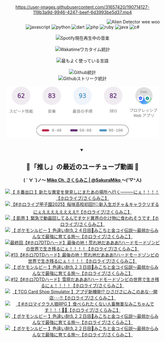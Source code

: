 <!-- START: HERO IMAGE GIF ////////// ////////// ////////// -->
<!-- <img src="@/../assets/img/gaming/ghost-of-tsushima.gif" width="100%"  alt="nellyXinwei's Hero Gif Image"/> -->
<!-- END: HERO IMAGE GIF ////////// ////////// ////////// -->

<div align="center" >  
  
<!-- START:ワンピース 第1015話「ルフィはRED ROCを使う」 -->
<https://user-images.githubusercontent.com/31657420/190714127-119b3a9d-9946-4247-beef-6d3993be5d37.mp4>
<!-- END:ワンピース 第1015話「ルフィはRED ROCを使う」 -->

<!-- START:VISITOR COUNTER -->
<div width="100%" align="right">
<img src="https://komarev.com/ghpvc/?username=nellyXinwei&label=🛸&color=grey&style=for-the-badge&labelcolor=ffffff" alt="Alien Detector wee woo"/>
</div>
<!-- END:VISITOR COUNTER -->

<!-- START: PROGRAMMING LANGUAGES -->
<!-- 色彩 Color Scheme:
#961E3A, #8A0D42, #5A0640, #4F265E, #2B355A, #3E759B, #CC4246,
#BB2649, #AD1052, #700750, #633075, #364270, #4E92C2, #FF5357
Sauce: https://www.webcreatorbox.com/inspiration/pantone-2023
-->

<img src="https://img.shields.io/badge/javascript%20-%23BB2649.svg?&style=for-the-badge&logo=javascript&logoColor=white&labelColor=961E3A" alt="javascript"/>
<img src="https://img.shields.io/badge/python%20-%23AD1052.svg?&style=for-the-badge&logo=python&logoColor=white&labelColor=8A0D42" alt="python" />
<img src="https://img.shields.io/badge/dart%20-%23700750.svg?&style=for-the-badge&logo=dart&logoColor=white&labelColor=5A0640" alt="dart"/>
<img src="https://img.shields.io/badge/php%20-%23633075.svg?&style=for-the-badge&logo=php&logoColor=white&labelColor=4F265E" alt="php"/>
<img src="https://img.shields.io/badge/ruby%20-%23364270.svg?&style=for-the-badge&logo=ruby&logoColor=white&labelColor=2B355A" alt="ruby"/>
<img src="https://img.shields.io/badge/java%20-%234E92C2.svg?&style=for-the-badge&logo=openjdk&logoColor=white&labelColor=3E759B" alt="java"/>
<img src="https://img.shields.io/badge/c%23-%23FF5357.svg?style=for-the-badge&logo=c-sharp&logoColor=white&labelColor=CC4246" alt="c#"/>  
<!-- END: PROGRAMMING LANGUAGES -->

<br>
<br>

<!-- START: MUSIC STATUS -->
  <!-- <a href="https://newojima-gsrs-20220114.vercel.app/api/now-playing?open">
    <img src="https://newojima-gsrs-20220114.vercel.app/api/now-playing" alt="Spotify現在再生中の音楽">
  </a> -->
  <img src="https://newojima-grss-20230114.vercel.app/api/spotify?border_color=transparent" alt="Spotify現在再生中の音楽" width="280px">
<!-- END: MUSIC STATUS -->

<br>
<br>

<!-- START: GITHUB STATUS -->
<!-- 色彩 Color Scheme:  #BB2649, #AD1052, #700750, #633075 -->
<img align="center" src="https://newojima-grs-20230109.vercel.app/api/wakatime?username=newojima&layout=compact&langs_count=10&locale=ja&hide_title=false&title_color=fff&hide_border=true&text_color=fff&bg_color=BB2649,BB2649,633075,633075&hide=other,css,html,bash,xml,git%20config,makefile,properties,yaml,markdown,text,json,jsx" alt="Wakatimeワカタイム統計" width="500px"/>

<br>
<br>

<!-- 色彩 Color Scheme:  #633075, #364270, #4E92C2 -->
  <img align="center" src="https://newojima-grs-20230109.vercel.app/api/top-langs?username=newojima&layout=compact&text_color=fff&icon_color=fff&hide_border=true&&locale=ja&hide_title=false&title_color=fff&include_all_commits=true&card_width=445&langs_count=11&hide=c%23,powershell,shaderlab,hlsl,makefile,jupyter%20notebook,python,html,css,shell,batchfile,less,liquid,hack,scss&bg_color=4F265E,633075,4E92C2" alt="最もよく使っている言語" width="500px"/>

<br>
<br>

<!-- 色彩 Color Scheme:  #4E92C2, #FF5357 -->
  <img align="center" src="https://newojima-grs-20230109.vercel.app/api?username=newojima&rank_icon=github&show_icons=true&&locale=ja&title_color=fff&text_color=fff&icon_color=fff&hide_border=true&hide_title=false&count_private=true&include_all_commits=true&card_width=495&disable_animations=true&bg_color=4E92C2,4E92C2,FF5357" alt="Github統計" width="500px"/>

<br>

<img align="center" src="https://streak-stats.demolab.com?user=newojima&theme=dark&hide_border=true&locale=ja&ring=BB2649&stroke=222222&background=151515&sideLabels=BB2649&currStreakLabel=ffffff&border=BB2649&fire=FF5357&currStreakNum=ffffff&sideNums=FF5357&dates=ffffff" alt="Githubストリーク統計" width="500px"/>

<br>
<br>

  <img align="center" width="500px" src="@/../assets/img/page-insights.svg" alt="Githubページの洞察"/>
  
</div>
<!-- END: GITHUB STATUS -->

<br>
<br>

<div align="center">
<details open>
  <summary>

  </summary>

  <h2 align="center">🌸「推し」の最近のユーチューブ動画 🌸</h2>
  <h4>
  ( ´ ∀ `)ノ～ 
  <a href="https://www.youtube.com/@SakuraMiko">Miko Ch. さくらみこ | @SakuraMiko
  </a>
   ～('▽^人)
  </h4>

  <!-- BEGIN YOUTUBE-CARDS -->
<a href="https://www.youtube.com/watch?v=o8IIOfjLMCA"><img src="https://ytcards.demolab.com/?id=o8IIOfjLMCA&title=%E3%80%90+%EF%BC%98%E7%95%AA%E5%87%BA%E5%8F%A3+%E3%80%91%E6%96%B0%E3%81%9F%E3%81%AA%E7%95%B0%E5%A4%89%E3%82%92%E7%99%BA%E8%A6%8B%E3%81%97%E3%81%AB%E3%81%BE%E3%81%9F%E3%81%82%E3%81%AE%E5%A0%B4%E6%89%80%E3%81%B8%E8%A1%8C%E3%81%8F%E2%80%95%E2%80%95%E2%80%95%E3%81%AB%E3%81%87%EF%BC%81%EF%BC%81%EF%BC%81%EF%BC%81%E3%80%90%E3%83%9B%E3%83%AD%E3%83%A9%E3%82%A4%E3%83%96%2F%E3%81%95%E3%81%8F%E3%82%89%E3%81%BF%E3%81%93%E3%80%91&lang=ja&timestamp=1757258251&background_color=%230d1117&title_color=%23ffffff&stats_color=%23dedede&max_title_lines=1&width=187&border_radius=5&duration=7359" alt="【 ８番出口 】新たな異変を発見しにまたあの場所へ行く―――にぇ！！！！【ホロライブ/さくらみこ】" title="【 ８番出口 】新たな異変を発見しにまたあの場所へ行く―――にぇ！！！！【ホロライブ/さくらみこ】"></a>
<a href="https://www.youtube.com/watch?v=G53_uAkL_-Q"><img src="https://ytcards.demolab.com/?id=G53_uAkL_-Q&title=%E3%80%90%23%E3%83%9B%E3%83%AD%E3%83%A9%E3%82%A4%E3%83%96%E7%94%B2%E5%AD%90%E5%9C%922025%E3%80%91%E6%A1%9C%E5%92%B2%E9%AB%98%E6%A0%A1%E5%88%9D%E5%9B%9E%E2%80%BC%E2%9A%BE%E6%96%B0%E5%85%A5%E7%94%9F%E3%82%AC%E3%83%81%E3%83%A3%EF%BC%86%E3%82%AD%E3%83%A3%E3%83%A9%E3%82%AF%E3%83%AA%E3%81%99%E3%82%8B%E3%81%AB%E3%81%87%E3%81%88%E3%81%88%E3%81%88%E3%81%88%E3%81%88%E3%81%88%E3%81%88%E3%81%88%E2%80%BC%E3%80%90%E3%83%9B%E3%83%AD%E3%83%A9%E3%82%A4%E3%83%96%2F%E3%81%95%E3%81%8F%E3%82%89%E3%81%BF%E3%81%93%E3%80%91&lang=ja&timestamp=1757004720&background_color=%230d1117&title_color=%23ffffff&stats_color=%23dedede&max_title_lines=1&width=187&border_radius=5&duration=19774" alt="【#ホロライブ甲子園2025】桜咲高校初回‼⚾新入生ガチャ＆キャラクリするにぇええええええええ‼【ホロライブ/さくらみこ】" title="【#ホロライブ甲子園2025】桜咲高校初回‼⚾新入生ガチャ＆キャラクリするにぇええええええええ‼【ホロライブ/さくらみこ】"></a>
<a href="https://www.youtube.com/watch?v=0fmu1C8o4sc"><img src="https://ytcards.demolab.com/?id=0fmu1C8o4sc&title=%E3%80%90+%E9%A3%A2%E7%95%8C+%E3%80%91%E7%B7%8A%E6%80%A5%E3%81%A7%E5%8B%95%E7%94%BB%E5%9B%9E%E3%81%97%E3%81%A6%E3%82%8B%E3%82%93%E3%81%A7%E3%81%99%E3%82%B1%E3%83%89%E7%95%B0%E7%95%8C%E3%81%AE%E5%8C%96%E3%81%91%E7%89%A9%E3%81%AB%E9%A3%9F%E3%82%8F%E3%82%8C%E3%81%9D%E3%81%86%E3%81%A7%E3%81%99%E3%80%90%E3%83%9B%E3%83%AD%E3%83%A9%E3%82%A4%E3%83%96%2F%E3%81%95%E3%81%8F%E3%82%89%E3%81%BF%E3%81%93%E3%80%91&lang=ja&timestamp=1756822069&background_color=%230d1117&title_color=%23ffffff&stats_color=%23dedede&max_title_lines=1&width=187&border_radius=5&duration=6507" alt="【 飢界 】緊急で動画回してるんですケド異界の化け物に食われそうです【ホロライブ/さくらみこ】" title="【 飢界 】緊急で動画回してるんですケド異界の化け物に食われそうです【ホロライブ/さくらみこ】"></a>
<a href="https://www.youtube.com/watch?v=vL-I6HLel4Q"><img src="https://ytcards.demolab.com/?id=vL-I6HLel4Q&title=%E3%80%90+%E3%83%9D%E3%82%B1%E3%83%A2%E3%83%B3%E3%83%AB%E3%83%93%E3%83%BC+%E3%80%91%E8%89%B2%E9%81%95%E3%81%84%E8%80%90%E4%B9%85%EF%BC%92%EF%BC%94%E6%97%A5%E7%9B%AE%F0%9F%8E%A3%E3%81%BF%E3%81%93%E3%81%A1%E3%81%A8%E9%87%91%E3%82%B3%E3%82%A4%E4%BC%9D%E8%AA%AC%EF%BD%9E%E6%9C%80%E5%BC%B1%E3%81%8B%E3%82%89%E3%81%BF%E3%82%93%E3%81%AA%E3%81%A7%E6%9C%80%E5%BC%B7%E3%81%AB%E8%82%B2%E3%81%A6%E3%82%8B%E6%97%85%EF%BD%9E%E3%80%90%E3%83%9B%E3%83%AD%E3%83%A9%E3%82%A4%E3%83%96%2F%E3%81%95%E3%81%8F%E3%82%89%E3%81%BF%E3%81%93%E3%80%91&lang=ja&timestamp=1756658502&background_color=%230d1117&title_color=%23ffffff&stats_color=%23dedede&max_title_lines=1&width=187&border_radius=5&duration=12435" alt="【 ポケモンルビー 】色違い耐久２４日目🎣みこちと金コイ伝説～最弱からみんなで最強に育てる旅～【ホロライブ/さくらみこ】" title="【 ポケモンルビー 】色違い耐久２４日目🎣みこちと金コイ伝説～最弱からみんなで最強に育てる旅～【ホロライブ/さくらみこ】"></a>
<a href="https://www.youtube.com/watch?v=6y_pKqg6IxI"><img src="https://ytcards.demolab.com/?id=6y_pKqg6IxI&title=%E6%9C%80%E7%B5%82%E5%9B%9E%E3%80%90%23%E3%83%9B%E3%83%AD7DTD%E3%83%8F%E3%83%BC%E3%83%89%E3%80%91%E6%9C%80%E5%BE%8C%E3%81%AE%E5%9C%B0%EF%BC%81%E8%8D%92%E3%82%8C%E5%9C%B0%E3%81%A0%E3%81%82%E3%81%82%E3%81%82%E2%80%BC%E3%83%8F%E3%83%BC%E3%83%89%E3%83%A2%E3%83%BC%E3%83%89%E3%82%BE%E3%83%B3%E3%83%93%E3%81%AE%E4%B8%96%E7%95%8C%E3%81%A7%E7%94%9F%E3%81%8D%E6%AE%8B%E3%82%8B%E3%81%AB%E3%81%87%EF%BC%81%EF%BC%81%EF%BC%81%EF%BC%81%E3%80%90%E3%83%9B%E3%83%AD%E3%83%A9%E3%82%A4%E3%83%96%2F%E3%81%95%E3%81%8F%E3%82%89%E3%81%BF%E3%81%93%E3%80%91&lang=ja&timestamp=1756572560&background_color=%230d1117&title_color=%23ffffff&stats_color=%23dedede&max_title_lines=1&width=187&border_radius=5&duration=12800" alt="最終回【#ホロ7DTDハード】最後の地！荒れ地だあああ‼ハードモードゾンビの世界で生き残るにぇ！！！！【ホロライブ/さくらみこ】" title="最終回【#ホロ7DTDハード】最後の地！荒れ地だあああ‼ハードモードゾンビの世界で生き残るにぇ！！！！【ホロライブ/さくらみこ】"></a>
<a href="https://www.youtube.com/watch?v=b0rxXn1s3ec"><img src="https://ytcards.demolab.com/?id=b0rxXn1s3ec&title=%2313%E3%80%90%23%E3%83%9B%E3%83%AD7DTD%E3%83%8F%E3%83%BC%E3%83%89%E3%80%91%E6%9C%80%E5%BE%8C%E3%81%AE%E5%9C%B0%EF%BC%81%E8%8D%92%E3%82%8C%E5%9C%B0%E3%81%A0%E3%81%82%E3%81%82%E3%81%82%E2%80%BC%E3%83%8F%E3%83%BC%E3%83%89%E3%83%A2%E3%83%BC%E3%83%89%E3%82%BE%E3%83%B3%E3%83%93%E3%81%AE%E4%B8%96%E7%95%8C%E3%81%A7%E7%94%9F%E3%81%8D%E6%AE%8B%E3%82%8B%E3%81%AB%E3%81%87%EF%BC%81%EF%BC%81%EF%BC%81%EF%BC%81%E3%80%90%E3%83%9B%E3%83%AD%E3%83%A9%E3%82%A4%E3%83%96%2F%E3%81%95%E3%81%8F%E3%82%89%E3%81%BF%E3%81%93%E3%80%91&lang=ja&timestamp=1756482689&background_color=%230d1117&title_color=%23ffffff&stats_color=%23dedede&max_title_lines=1&width=187&border_radius=5&duration=9447" alt="#13【#ホロ7DTDハード】最後の地！荒れ地だあああ‼ハードモードゾンビの世界で生き残るにぇ！！！！【ホロライブ/さくらみこ】" title="#13【#ホロ7DTDハード】最後の地！荒れ地だあああ‼ハードモードゾンビの世界で生き残るにぇ！！！！【ホロライブ/さくらみこ】"></a>
<a href="https://www.youtube.com/watch?v=R3XMduAQ0Aw"><img src="https://ytcards.demolab.com/?id=R3XMduAQ0Aw&title=%E3%80%90+%E3%83%9D%E3%82%B1%E3%83%A2%E3%83%B3%E3%83%AB%E3%83%93%E3%83%BC+%E3%80%91%E8%89%B2%E9%81%95%E3%81%84%E8%80%90%E4%B9%85%EF%BC%92%EF%BC%93%E6%97%A5%E7%9B%AE%F0%9F%8E%A3%E3%81%BF%E3%81%93%E3%81%A1%E3%81%A8%E9%87%91%E3%82%B3%E3%82%A4%E4%BC%9D%E8%AA%AC%EF%BD%9E%E6%9C%80%E5%BC%B1%E3%81%8B%E3%82%89%E3%81%BF%E3%82%93%E3%81%AA%E3%81%A7%E6%9C%80%E5%BC%B7%E3%81%AB%E8%82%B2%E3%81%A6%E3%82%8B%E6%97%85%EF%BD%9E%E3%80%90%E3%83%9B%E3%83%AD%E3%83%A9%E3%82%A4%E3%83%96%2F%E3%81%95%E3%81%8F%E3%82%89%E3%81%BF%E3%81%93%E3%80%91&lang=ja&timestamp=1756402947&background_color=%230d1117&title_color=%23ffffff&stats_color=%23dedede&max_title_lines=1&width=187&border_radius=5&duration=15858" alt="【 ポケモンルビー 】色違い耐久２３日目🎣みこちと金コイ伝説～最弱からみんなで最強に育てる旅～【ホロライブ/さくらみこ】" title="【 ポケモンルビー 】色違い耐久２３日目🎣みこちと金コイ伝説～最弱からみんなで最強に育てる旅～【ホロライブ/さくらみこ】"></a>
<a href="https://www.youtube.com/watch?v=eHnxEt4YNCY"><img src="https://ytcards.demolab.com/?id=eHnxEt4YNCY&title=%2312%E3%80%90%23%E3%83%9B%E3%83%AD7DTD%E3%83%8F%E3%83%BC%E3%83%89%E3%80%91%E9%9B%AA%E5%8E%9F%E3%81%A0%E3%81%82%E3%81%82%E3%81%82%E2%80%BC%E3%83%8F%E3%83%BC%E3%83%89%E3%83%A2%E3%83%BC%E3%83%89%E3%82%BE%E3%83%B3%E3%83%93%E3%81%AE%E4%B8%96%E7%95%8C%E3%81%A7%E7%94%9F%E3%81%8D%E6%AE%8B%E3%82%8B%E3%81%AB%E3%81%87%EF%BC%81%EF%BC%81%EF%BC%81%EF%BC%81%E3%80%90%E3%83%9B%E3%83%AD%E3%83%A9%E3%82%A4%E3%83%96%2F%E3%81%95%E3%81%8F%E3%82%89%E3%81%BF%E3%81%93%E3%80%91&lang=ja&timestamp=1756314669&background_color=%230d1117&title_color=%23ffffff&stats_color=%23dedede&max_title_lines=1&width=187&border_radius=5&duration=14276" alt="#12【#ホロ7DTDハード】雪原だあああ‼ハードモードゾンビの世界で生き残るにぇ！！！！【ホロライブ/さくらみこ】" title="#12【#ホロ7DTDハード】雪原だあああ‼ハードモードゾンビの世界で生き残るにぇ！！！！【ホロライブ/さくらみこ】"></a>
<a href="https://www.youtube.com/watch?v=dTYp4ygpdB4"><img src="https://ytcards.demolab.com/?id=dTYp4ygpdB4&title=%E3%80%90+TCG+Card+Shop+Simulator+%E3%80%91%E3%82%A2%E3%83%97%E3%83%87%E6%96%B0%E6%A9%9F%E8%83%BD%E2%81%89+%E3%81%B2%E3%81%95%E3%81%B3%E3%81%95%E3%81%AB%E3%81%BF%E3%81%93%E3%81%AE%E3%81%82%E3%81%AA%EF%BD%A5%EF%BD%A5%E9%96%8B%E5%BA%97%EF%BD%A5%EF%BD%A5%EF%BD%A5%E2%80%BC%E3%80%90%E3%83%9B%E3%83%AD%E3%83%A9%E3%82%A4%E3%83%96%2F%E3%81%95%E3%81%8F%E3%82%89%E3%81%BF%E3%81%93%E3%80%91&lang=ja&timestamp=1756226761&background_color=%230d1117&title_color=%23ffffff&stats_color=%23dedede&max_title_lines=1&width=187&border_radius=5&duration=12336" alt="【 TCG Card Shop Simulator 】アプデ新機能⁉ ひさびさにみこのあな･･開店･･･‼【ホロライブ/さくらみこ】" title="【 TCG Card Shop Simulator 】アプデ新機能⁉ ひさびさにみこのあな･･開店･･･‼【ホロライブ/さくらみこ】"></a>
<a href="https://www.youtube.com/watch?v=6HAPI7behu8"><img src="https://ytcards.demolab.com/?id=6HAPI7behu8&title=%E3%80%90+%23%E3%83%9B%E3%83%AD%E3%83%9E%E3%82%A4%E3%82%AF%E3%83%A9%E4%BA%BA%E7%8B%BCRPG+%E3%80%91%E9%A3%9F%E3%81%B9%E3%82%89%E3%82%8C%E3%81%9F%E3%81%8F%E3%81%AA%E3%81%84%E4%BA%BA%E7%95%9C%E7%84%A1%E5%AE%B3%E3%81%AA%E3%81%BF%E3%81%93%E3%81%A1%E3%82%83%E3%82%93%E3%81%A7%E3%81%99%EF%BC%81%EF%BC%81%EF%BC%81%F0%9F%90%BA%F0%9F%94%A5%E3%80%90%E3%83%9B%E3%83%AD%E3%83%A9%E3%82%A4%E3%83%96%2F%E3%81%95%E3%81%8F%E3%82%89%E3%81%BF%E3%81%93%E3%80%91&lang=ja&timestamp=1756040572&background_color=%230d1117&title_color=%23ffffff&stats_color=%23dedede&max_title_lines=1&width=187&border_radius=5&duration=6805" alt="【 #ホロマイクラ人狼RPG 】食べられたくない人畜無害なみこちゃんです！！！🐺🔥【ホロライブ/さくらみこ】" title="【 #ホロマイクラ人狼RPG 】食べられたくない人畜無害なみこちゃんです！！！🐺🔥【ホロライブ/さくらみこ】"></a>
<a href="https://www.youtube.com/watch?v=ZEnmQCmtV8c"><img src="https://ytcards.demolab.com/?id=ZEnmQCmtV8c&title=%E3%80%90+%E3%83%9D%E3%82%B1%E3%83%A2%E3%83%B3%E3%83%AB%E3%83%93%E3%83%BC+%E3%80%91%E8%89%B2%E9%81%95%E3%81%84%E8%80%90%E4%B9%85%EF%BC%92%EF%BC%92%E6%97%A5%E7%9B%AE%F0%9F%8E%A3%E3%81%BF%E3%81%93%E3%81%A1%E3%81%A8%E9%87%91%E3%82%B3%E3%82%A4%E4%BC%9D%E8%AA%AC%EF%BD%9E%E6%9C%80%E5%BC%B1%E3%81%8B%E3%82%89%E3%81%BF%E3%82%93%E3%81%AA%E3%81%A7%E6%9C%80%E5%BC%B7%E3%81%AB%E8%82%B2%E3%81%A6%E3%82%8B%E6%97%85%EF%BD%9E%E3%80%90%E3%83%9B%E3%83%AD%E3%83%A9%E3%82%A4%E3%83%96%2F%E3%81%95%E3%81%8F%E3%82%89%E3%81%BF%E3%81%93%E3%80%91&lang=ja&timestamp=1755965955&background_color=%230d1117&title_color=%23ffffff&stats_color=%23dedede&max_title_lines=1&width=187&border_radius=5&duration=9278" alt="【 ポケモンルビー 】色違い耐久２２日目🎣みこちと金コイ伝説～最弱からみんなで最強に育てる旅～【ホロライブ/さくらみこ】" title="【 ポケモンルビー 】色違い耐久２２日目🎣みこちと金コイ伝説～最弱からみんなで最強に育てる旅～【ホロライブ/さくらみこ】"></a>
<a href="https://www.youtube.com/watch?v=J6QC95ewUFg"><img src="https://ytcards.demolab.com/?id=J6QC95ewUFg&title=%E3%80%90+%E3%83%9D%E3%82%B1%E3%83%A2%E3%83%B3%E3%83%AB%E3%83%93%E3%83%BC+%E3%80%91%E8%89%B2%E9%81%95%E3%81%84%E8%80%90%E4%B9%85%EF%BC%92%EF%BC%92%E6%97%A5%E7%9B%AE%F0%9F%8E%A3%E3%81%BF%E3%81%93%E3%81%A1%E3%81%A8%E9%87%91%E3%82%B3%E3%82%A4%E4%BC%9D%E8%AA%AC%EF%BD%9E%E6%9C%80%E5%BC%B1%E3%81%8B%E3%82%89%E3%81%BF%E3%82%93%E3%81%AA%E3%81%A7%E6%9C%80%E5%BC%B7%E3%81%AB%E8%82%B2%E3%81%A6%E3%82%8B%E6%97%85%EF%BD%9E%E3%80%90%E3%83%9B%E3%83%AD%E3%83%A9%E3%82%A4%E3%83%96%2F%E3%81%95%E3%81%8F%E3%82%89%E3%81%BF%E3%81%93%E3%80%91&lang=ja&timestamp=1755956586&background_color=%230d1117&title_color=%23ffffff&stats_color=%23dedede&max_title_lines=1&width=187&border_radius=5&duration=8890" alt="【 ポケモンルビー 】色違い耐久２２日目🎣みこちと金コイ伝説～最弱からみんなで最強に育てる旅～【ホロライブ/さくらみこ】" title="【 ポケモンルビー 】色違い耐久２２日目🎣みこちと金コイ伝説～最弱からみんなで最強に育てる旅～【ホロライブ/さくらみこ】"></a>
<!-- END YOUTUBE-CARDS -->

</div>
  
</details>
